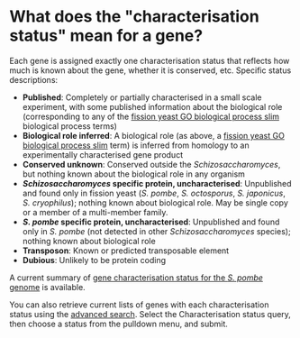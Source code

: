 # What does the "characterisation status" mean for a gene?
<!-- pombase_categories: Genome statistics and lists -->

Each gene is assigned exactly one characterisation status that reflects
how much is known about the gene, whether it is conserved, etc. Specific
status descriptions:

-   **Published**: Completely or partially
    characterised in a small scale experiment, with some published
    information about the biological role (corresponding to any of the
    [fission yeast GO biological process slim](/browse-curation/fission-yeast-bp-go-slim-terms) biological
    process terms)
-   **Biological role inferred**: A biological role (as above, a
    [fission yeast GO biological process slim](/browse-curation/fission-yeast-bp-go-slim-terms) term) is inferred
    from homology to an experimentally characterised gene product
-   **Conserved unknown**: Conserved outside
    the *Schizosaccharomyces*, but nothing known about the biological
    role in any organism
-   ***Schizosaccharomyces* specific protein, uncharacterised**:
    Unpublished and found only in fission yeast (*S. pombe*, *S. octosporus*, *S. japonicus*, *S. cryophilus*);
    nothing known about biological role. May be single copy or a member
    of a multi-member family.
-   ***S. pombe* specific protein, uncharacterised**:
    Unpublished and found only in *S. pombe* (not
    detected in other *Schizosaccharomyces* species); nothing known
    about biological role
-   **Transposon**: Known or predicted transposable element
-   **Dubious**: Unlikely to be protein coding

A current summary of [gene characterisation status for the *S. pombe* genome](/status/protein-status-tracker) is available.

You can also retrieve current lists of genes with each characterisation
status using the [advanced search](/query). Select the
Characterisation status query, then choose a status from the pulldown menu,
and submit.

